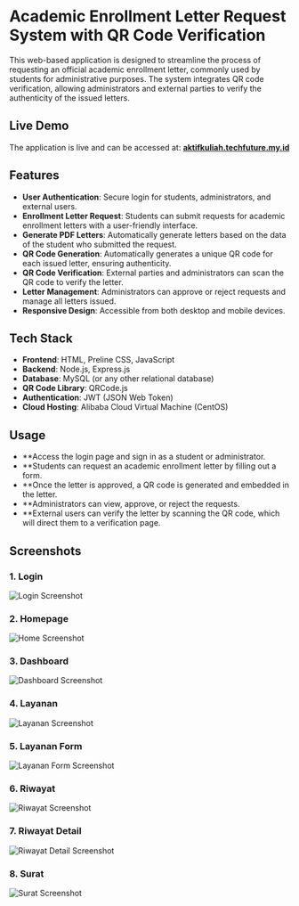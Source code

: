 # Academic Enrollment Letter Request System with QR Code Verification

This web-based application is designed to streamline the process of requesting an official academic enrollment letter, commonly used by students for administrative purposes. The system integrates QR code verification, allowing administrators and external parties to verify the authenticity of the issued letters.

## Live Demo

The application is live and can be accessed at:
**[aktifkuliah.techfuture.my.id](https://aktifkuliah.techfuture.my.id/)**

## Features

- **User Authentication**: Secure login for students, administrators, and external users.
- **Enrollment Letter Request**: Students can submit requests for academic enrollment letters with a user-friendly interface.
- **Generate PDF Letters**: Automatically generate letters based on the data of the student who submitted the request.
- **QR Code Generation**: Automatically generates a unique QR code for each issued letter, ensuring authenticity.
- **QR Code Verification**: External parties and administrators can scan the QR code to verify the letter.
- **Letter Management**: Administrators can approve or reject requests and manage all letters issued.
- **Responsive Design**: Accessible from both desktop and mobile devices.

## Tech Stack

- **Frontend**: HTML, Preline CSS, JavaScript
- **Backend**: Node.js, Express.js
- **Database**: MySQL (or any other relational database)
- **QR Code Library**: QRCode.js
- **Authentication**: JWT (JSON Web Token)
- **Cloud Hosting**: Alibaba Cloud Virtual Machine (CentOS)


## Usage

- **Access the login page and sign in as a student or administrator.
- **Students can request an academic enrollment letter by filling out a form.
- **Once the letter is approved, a QR code is generated and embedded in the letter.
- **Administrators can view, approve, or reject the requests.
- **External users can verify the letter by scanning the QR code, which will direct them to a verification page.

## Screenshots

### 1. **Login**
![Login Screenshot](screenshots/login.jpg)

### 2. **Homepage**
![Home Screenshot](screenshots/home.jpg)

### 3. **Dashboard**
![Dashboard Screenshot](screenshots/dashboard.jpg)

### 4. **Layanan**
![Layanan Screenshot](screenshots/layanan.jpg)

### 5. **Layanan Form**
![Layanan Form Screenshot](screenshots/layanan_form.jpg)

### 6. **Riwayat**
![Riwayat Screenshot](screenshots/riwayat.jpg)

### 7. **Riwayat Detail**
![Riwayat Detail Screenshot](screenshots/riwayat_detail.jpg)

### 8. **Surat**
![Surat Screenshot](screenshots/surat.jpg)
